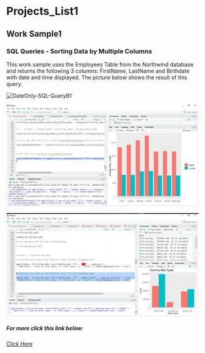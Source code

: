 # Projects_List1
## Work Sample1 

### SQL Queries - Sorting Data by Multiple Columns

This work sample uses the Employees Table from the Northwind database and returns the following 3 columns: FirstName, LastName and Birthdate
with date and time displayed. The picture below shows the result of this query.


![DateOnly-SQL-QueryB1](https://github.com/delbri8w/Projects_List1/assets/143523078/75dd2aa4-de73-4521-9dc5-bdc906d30bf8)

![ProjectR](https://raw.githubusercontent.com/delbri8w/Projects_List1/de507d0f3369b07a2d7b24f9854f4db03f601f0b/Images/Rdatapart23.JPG)


![ProjectR2](https://github.com/delbri8w/Projects_List1/blob/abab09f6338f4b850ace1ebc7202bc1ea3efcf3e/Images/Rdatapart12b.JPG)



##### For more click this link below:
[Click Here](https://www.wikipedia.org/)











